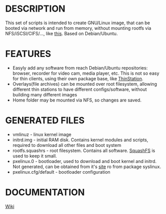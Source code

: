 # DESCRIPTION
This set of scripts is intended to create GNU/Linux image, that can be booted via network and run from memory, without mounting rootfs via NFS/iSCSI/CIFS/..., like [this](https://help.ubuntu.com/community/DisklessUbuntuHowto). Based on Debian/Ubuntu.

# FEATURES
 * Easyly add any software from reach Debian/Ubuntu repositories: browser, recorder for video cam, media player, etc. This is not so easy for thin clients, using their own package base, like [ThinStation](http://sourceforge.net/apps/mediawiki/thinstation/index.php?title=Main_Page).
 * Overlays(file archives) can be mounted over root filesystem, allowing different thin stations to have different configs/software, without building many different images
 * Home folder may be mounted via NFS, so changes are saved.

# GENERATED FILES
 * vmlinuz - linux kernel image
 * initrd.img - initial RAM disk. Contains kernel modules and scripts, required to download all other files and boot system
 * rootfs.squashrs - root filesystem. Contains all software. [SquashFS](http://en.wikipedia.org/wiki/SquashFS) is used to keep it small.
 * pxelinux.0 - bootloader, used to download and boot kernel and initrd. Not generated, can be obtained from it's [site](http://www.syslinux.org/) ro from package syslinux.
 * pxelinux.cfg/default - bootloader configuration

# DOCUMENTATION

[Wiki](https://github.com/selivan/thinclient/wiki)
